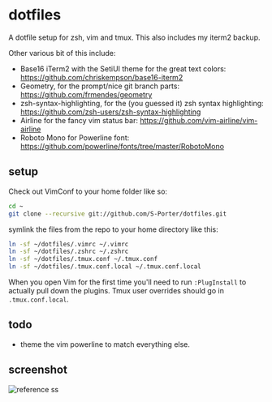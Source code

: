 dotfiles
========

A dotfile setup for zsh, vim and tmux. This also includes my iterm2 backup.

Other various bit of this include:
- Base16 iTerm2 with the SetiUI theme for the great text colors: https://github.com/chriskempson/base16-iterm2
- Geometry, for the prompt/nice git branch parts: https://github.com/frmendes/geometry
- zsh-syntax-highlighting, for the (you guessed it) zsh syntax highlighting: https://github.com/zsh-users/zsh-syntax-highlighting
- Airline for the fancy vim status bar: https://github.com/vim-airline/vim-airline
- Roboto Mono for Powerline font: https://github.com/powerline/fonts/tree/master/RobotoMono

setup
--------
Check out VimConf to your home folder like so:

```bash
cd ~
git clone --recursive git://github.com/S-Porter/dotfiles.git
```

symlink the files from the repo to your home directory like this:
```bash
ln -sf ~/dotfiles/.vimrc ~/.vimrc
ln -sf ~/dotfiles/.zshrc ~/.zshrc
ln -sf ~/dotfiles/.tmux.conf ~/.tmux.conf
ln -sf ~/dotfiles/.tmux.conf.local ~/.tmux.conf.local
```

When you open Vim for the first time you'll need to run `:PlugInstall` to actually pull down the plugins. Tmux user overrides should go in `.tmux.conf.local`.

todo
--------
- theme the vim powerline to match everything else.

screenshot
--------
![reference ss](current_iterm_setup.png)
